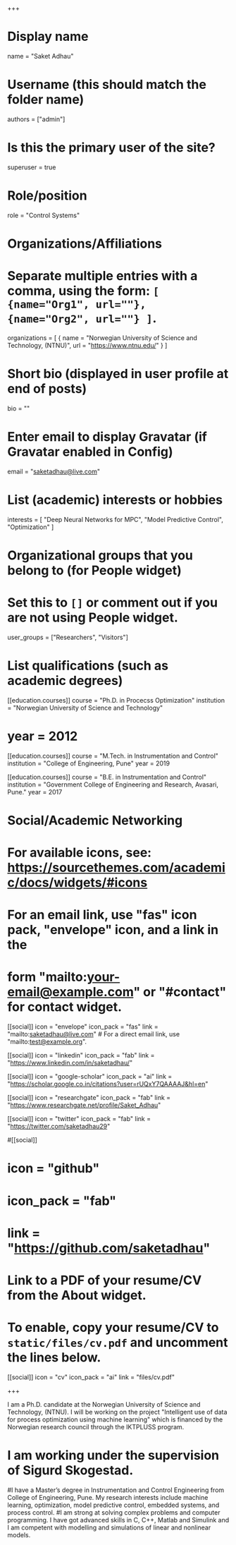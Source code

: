 +++
# Display name
name = "Saket Adhau"

# Username (this should match the folder name)
authors = ["admin"]

# Is this the primary user of the site?
superuser = true

# Role/position
role = "Control Systems"

# Organizations/Affiliations
#   Separate multiple entries with a comma, using the form: `[ {name="Org1", url=""}, {name="Org2", url=""} ]`.
organizations = [ { name = "Norwegian University of Science and Technology, (NTNU)", url = "https://www.ntnu.edu/" } ]

# Short bio (displayed in user profile at end of posts)
bio = ""

# Enter email to display Gravatar (if Gravatar enabled in Config)
email = "saketadhau@live.com"

# List (academic) interests or hobbies
interests = [
  "Deep Neural Networks for MPC",
  "Model Predictive Control",
  "Optimization"
]

# Organizational groups that you belong to (for People widget)
#   Set this to `[]` or comment out  if you are not using People widget.
user_groups = ["Researchers", "Visitors"]

# List qualifications (such as academic degrees)
[[education.courses]]
  course = "Ph.D. in Procecss Optimization"
  institution = "Norwegian University of Science and Technology"
 # year = 2012

[[education.courses]]
  course = "M.Tech. in Instrumentation and Control"
  institution = "College of Engineering, Pune"
  year = 2019

[[education.courses]]
  course = "B.E. in Instrumentation and Control"
  institution = "Government College of Engineering and Research, Avasari, Pune."
  year = 2017

# Social/Academic Networking
# For available icons, see: https://sourcethemes.com/academic/docs/widgets/#icons
#   For an email link, use "fas" icon pack, "envelope" icon, and a link in the
#   form "mailto:your-email@example.com" or "#contact" for contact widget.

[[social]]
  icon = "envelope"
  icon_pack = "fas"
  link = "mailto:saketadhau@live.com"  # For a direct email link, use "mailto:test@example.org".


[[social]]
  icon = "linkedin"
  icon_pack = "fab"
  link = "https://www.linkedin.com/in/saketadhau/"  

[[social]]
  icon = "google-scholar"
  icon_pack = "ai"
  link = "https://scholar.google.co.in/citations?user=rUQxY7QAAAAJ&hl=en"

 [[social]]
  icon = "researchgate"
  icon_pack = "fab"
  link = "https://www.researchgate.net/profile/Saket_Adhau" 

 [[social]]
  icon = "twitter"
  icon_pack = "fab"
  link = "https://twitter.com/saketadhau29" 
  
#[[social]]
# icon = "github"
#  icon_pack = "fab"
#  link = "https://github.com/saketadhau"


# Link to a PDF of your resume/CV from the About widget.
# To enable, copy your resume/CV to `static/files/cv.pdf` and uncomment the lines below.
 [[social]]
   icon = "cv"
   icon_pack = "ai"
   link = "files/cv.pdf"

+++


I am a Ph.D. candidate at the Norwegian University of  Science and Technology, (NTNU). I will be working on the project "Intelligent use of data for process optimization using machine learning" which is financed by the Norwegian research council through the IKTPLUSS program. 


# I am working under the supervision of Sigurd Skogestad. 
#I have a Master’s degree in Instrumentation and Control Engineering from College of Engineering, Pune. My research interests include machine learning, optimization, model predictive control, embedded systems, and process control.
#I am strong at solving complex problems and computer programming. I have got advanced skills in C, C++, Matlab and Simulink and I am competent with modelling and simulations of linear and nonlinear models.



